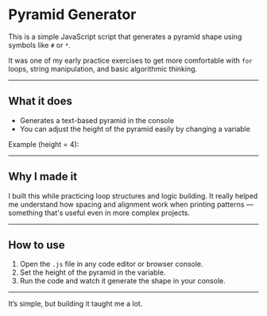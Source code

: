 # Pyramid Generator 

This is a simple JavaScript script that generates a pyramid shape using symbols like `#` or `*`.

It was one of my early practice exercises to get more comfortable with `for` loops, string manipulation, and basic algorithmic thinking.

---

## What it does

- Generates a text-based pyramid in the console
- You can adjust the height of the pyramid easily by changing a variable

Example (height = 4):

---

## Why I made it

I built this while practicing loop structures and logic building. It really helped me understand how spacing and alignment work when printing patterns — something that's useful even in more complex projects.

---

## How to use

1. Open the `.js` file in any code editor or browser console.
2. Set the height of the pyramid in the variable.
3. Run the code and watch it generate the shape in your console.

---

It’s simple, but building it taught me a lot.


